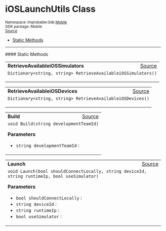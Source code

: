 
# iOSLaunchUtils Class
<sup>
Namespace: Improbable.Gdk.<a href="{{urlRoot}}/api/mobile-index">Mobile</a><br/>
GDK package: Mobile<br/>
<a href="https://www.github.com/spatialos/gdk-for-unity/blob/0.2.4/workers/unity/Packages/com.improbable.gdk.mobile/Editor/iOSLaunchUtils.cs/#L15">Source</a>
<style>
a code {
                    padding: 0em 0.25em!important;
}
code {
                    background-color: #ffffff!important;
}
</style>
</sup>
<nav id="pageToc" class="page-toc"><ul><li><a href="#static-methods">Static Methods</a>
</ul></nav>











</p>
<hr style="width:100%; border-top-color:#d8d8d8" />
#### Static Methods


</p>




<table width="100%">
    <tr>
        <td style="border-right:none"><b>RetrieveAvailableiOSSimulators</b></td>
        <td style="border-left:none; text-align:right"><a href="https://www.github.com/spatialos/gdk-for-unity/blob/0.2.4/workers/unity/Packages/com.improbable.gdk.mobile/Editor/iOSLaunchUtils.cs/#L25">Source</a></td>
    </tr>
    <tr>
        <td colspan="2">
<code>Dictionary&lt;string, string&gt; RetrieveAvailableiOSSimulators()</code></p>






</td>
    </tr>
</table>


<table width="100%">
    <tr>
        <td style="border-right:none"><b>RetrieveAvailableiOSDevices</b></td>
        <td style="border-left:none; text-align:right"><a href="https://www.github.com/spatialos/gdk-for-unity/blob/0.2.4/workers/unity/Packages/com.improbable.gdk.mobile/Editor/iOSLaunchUtils.cs/#L55">Source</a></td>
    </tr>
    <tr>
        <td colspan="2">
<code>Dictionary&lt;string, string&gt; RetrieveAvailableiOSDevices()</code></p>






</td>
    </tr>
</table>


<table width="100%">
    <tr>
        <td style="border-right:none"><b>Build</b></td>
        <td style="border-left:none; text-align:right"><a href="https://www.github.com/spatialos/gdk-for-unity/blob/0.2.4/workers/unity/Packages/com.improbable.gdk.mobile/Editor/iOSLaunchUtils.cs/#L79">Source</a></td>
    </tr>
    <tr>
        <td colspan="2">
<code>void Build(string developmentTeamId)</code></p>



</p>

<b>Parameters</b>

<ul>
<li><code>string developmentTeamId</code> : </li>
</ul>





</td>
    </tr>
</table>


<table width="100%">
    <tr>
        <td style="border-right:none"><b>Launch</b></td>
        <td style="border-left:none; text-align:right"><a href="https://www.github.com/spatialos/gdk-for-unity/blob/0.2.4/workers/unity/Packages/com.improbable.gdk.mobile/Editor/iOSLaunchUtils.cs/#L109">Source</a></td>
    </tr>
    <tr>
        <td colspan="2">
<code>void Launch(bool shouldConnectLocally, string deviceId, string runtimeIp, bool useSimulator)</code></p>



</p>

<b>Parameters</b>

<ul>
<li><code>bool shouldConnectLocally</code> : </li>
<li><code>string deviceId</code> : </li>
<li><code>string runtimeIp</code> : </li>
<li><code>bool useSimulator</code> : </li>
</ul>





</td>
    </tr>
</table>







